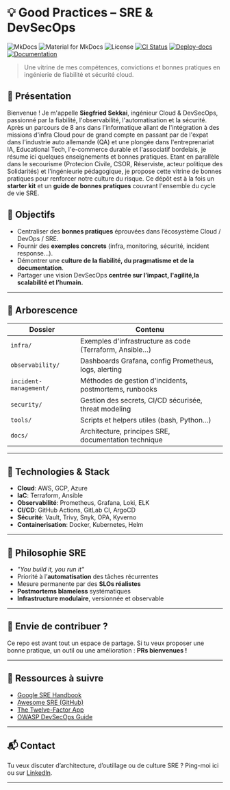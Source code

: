 # 💡 Good Practices – SRE & DevSecOps

![MkDocs](https://img.shields.io/badge/docs-built%20with%20MkDocs-blue.svg)
![Material for MkDocs](https://img.shields.io/badge/theme-Material%20for%20MkDocs-4caabc?logo=material-design)
![License](https://img.shields.io/github/license/5136Siegfried/sre-good-practices)
[![CI Status](https://github.com/5136Siegfried/sre-good-practices/actions/workflows/ci.yml/badge.svg)](https://github.com/5136Siegfried/sre-good-practices/actions/workflows/ci.yml)
[![Deploy-docs](https://github.com/5136Siegfried/sre-good-practices/actions/workflows/deploy.yml/badge.svg)](https://github.com/5136Siegfried/sre-good-practices/actions/workflows/deploy.yml)
[![Documentation](https://img.shields.io/badge/Docs-View%20Online-0a9396.svg)](https://5136Siegfried.github.io/sre-good-practices/)


> Une vitrine de mes compétences, convictions et bonnes pratiques en ingénierie de fiabilité et sécurité cloud.

## 👋 Présentation

Bienvenue ! Je m'appelle **Siegfried Sekkai**, ingénieur Cloud & DevSecOps, passionné par la fiabilité, l'observabilité, l'automatisation et la sécurité. Après un parcours de 8 ans dans l'informatique allant de l'intégration à des missions d'infra Cloud pour de grand compte en passant par de l'expat dans l'industrie auto allemande (QA) et une plongée dans l'entreprenariat IA, Educational Tech, l'e-commerce durable et l'associatif bordelais, je résume ici quelques enseignements et bonnes pratiques.
Etant en parallèle dans le secourisme (Protecion Civile, CSOR, Réserviste, acteur politique des Solidarités) et l'ingénieurie pédagogique, je propose cette vitrine de bonnes pratiques pour renforcer notre culture du risque.
Ce dépôt est à la fois un **starter kit** et un **guide de bonnes pratiques** couvrant l'ensemble du cycle de vie SRE.

## 🎯 Objectifs

- Centraliser des **bonnes pratiques** éprouvées dans l’écosystème Cloud / DevOps / SRE.
- Fournir des **exemples concrets** (infra, monitoring, sécurité, incident response…).
- Démontrer une **culture de la fiabilité, du pragmatisme et de la documentation**.
- Partager une vision DevSecOps **centrée sur l’impact, l'agilité,la scalabilité et l’humain.**

---

## 🧭 Arborescence

| Dossier                | Contenu |
|------------------------|---------|
| `infra/`               | Exemples d'infrastructure as code (Terraform, Ansible…) |
| `observability/`       | Dashboards Grafana, config Prometheus, logs, alerting |
| `incident-management/` | Méthodes de gestion d'incidents, postmortems, runbooks |
| `security/`            | Gestion des secrets, CI/CD sécurisée, threat modeling |
| `tools/`               | Scripts et helpers utiles (bash, Python…) |
| `docs/`                | Architecture, principes SRE, documentation technique |

---

## 🔧 Technologies & Stack

- **Cloud**: AWS, GCP, Azure
- **IaC**: Terraform, Ansible
- **Observabilité**: Prometheus, Grafana, Loki, ELK
- **CI/CD**: GitHub Actions, GitLab CI, ArgoCD
- **Sécurité**: Vault, Trivy, Snyk, OPA, Kyverno
- **Containerisation**: Docker, Kubernetes, Helm

---

## 📘 Philosophie SRE

- _"You build it, you run it"_
- Priorité à l’**automatisation** des tâches récurrentes
- Mesure permanente par des **SLOs réalistes**
- **Postmortems blameless** systématiques
- **Infrastructure modulaire**, versionnée et observable

---

## 🧪 Envie de contribuer ?

Ce repo est avant tout un espace de partage. Si tu veux proposer une bonne pratique, un outil ou une amélioration : **PRs bienvenues !**

---

## 🧠 Ressources à suivre

- [Google SRE Handbook](https://sre.google/books/)
- [Awesome SRE (GitHub)](https://github.com/dastergon/awesome-sre)
- [The Twelve-Factor App](https://12factor.net/)
- [OWASP DevSecOps Guide](https://owasp.org/www-project-devsecops-guideline/)

---

## 📬 Contact

Tu veux discuter d’architecture, d’outillage ou de culture SRE ?
Ping-moi ici ou sur [LinkedIn](https://www.linkedin.com/in/siegfried-sekkai).

---
